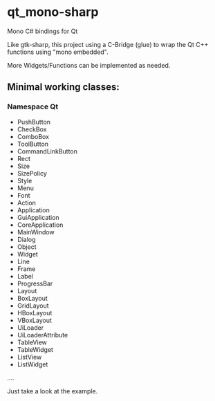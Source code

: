# qt_mono-sharp
Mono C# bindings for Qt

Like gtk-sharp, this project using a C-Bridge (glue) to wrap the Qt C++ functions using "mono embedded".

More Widgets/Functions can be implemented as needed.

## Minimal working classes:

### Namespace Qt

  - PushButton
  - CheckBox
  - ComboBox
  - ToolButton
  - CommandLinkButton
  - Rect
  - Size
  - SizePolicy
  - Style
  - Menu
  - Font
  - Action
  - Application
  - GuiApplication
  - CoreApplication
  - MainWindow
  - Dialog
  - Object
  - Widget
  - Line
  - Frame
  - Label
  - ProgressBar
  - Layout
  - BoxLayout
  - GridLayout
  - HBoxLayout
  - VBoxLayout
  - UiLoader
  - UiLoaderAttribute
  - TableView
  - TableWidget
  - ListView
  - ListWidget
  
  ....
  
  
  Just take a look at the example.
